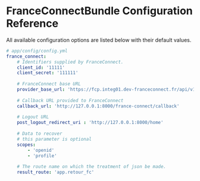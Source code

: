 FranceConnectBundle Configuration Reference
=====================================

All available configuration options are listed below with their default values.

``` yaml
# app/config/config.yml
france_connect:
    # Identifiers supplied by FranceConnect.
    client_id: '11111'
    client_secret: '111111'
    
    # FranceConnect base URL
    provider_base_url: 'https://fcp.integ01.dev-franceconnect.fr/api/v1/'
    
    # Callback URL provided to FranceConnect
    callback_url: 'http://127.0.0.1:8000/france-connect/callback'
    
    # Logout URL
    post_logout_redirect_uri : 'http://127.0.0.1:8000/home'
    
    # Data to recover
    # this parameter is optional
    scopes:
        - 'openid'
        - 'profile'
        
    # The route name on which the treatment of json be made.
    result_route: 'app.retour_fc'
```
